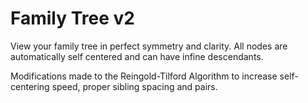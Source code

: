 # Family Tree v2

View your family tree in perfect symmetry and clarity. All nodes are automatically self centered and can have infine descendants.

Modifications made to the Reingold-Tilford Algorithm to increase self-centering speed, proper sibling spacing and pairs. 

